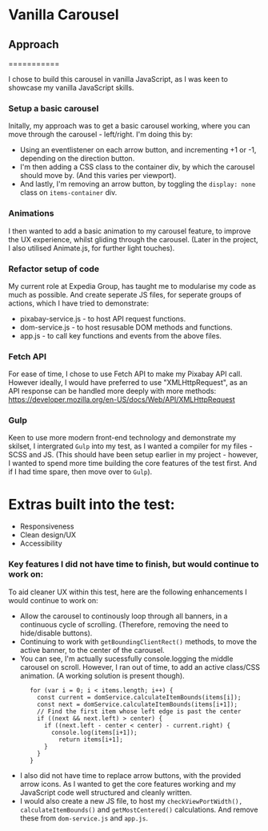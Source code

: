 # **Vanilla Carousel**

## **Approach**
===========

I chose to build this carousel in vanilla JavaScript, as I was keen to showcase my vanilla JavaScript skills.

### **Setup a basic carousel**
Initally, my approach was to get a basic carousel working, where you can move through the carousel - left/right.  I'm doing this by:
- Using an eventlistener on each arrow button, and incrementing +1 or -1, depending on the direction button.
- I'm then adding a CSS class to the container div, by which the carousel should move by.  (And this varies per viewport).
- And lastly, I'm removing an arrow button, by toggling the `display: none` class on `items-container` div.

### **Animations**
I then wanted to add a basic animation to my carousel feature, to improve the UX experience, whilst gliding through the carousel.  (Later in the project, I also utilised Animate.js, for further light touches).

### **Refactor setup of code**
My current role at Expedia Group, has taught me to modularise my code as much as possible.  And create seperate JS files, for seperate groups of actions, which I have tried to demonstrate:

- pixabay-service.js - to host API request functions.
- dom-service.js  - to host resusable DOM methods and functions.
- app.js - to call key functions and events from the above files.

### **Fetch API**
For ease of time, I chose to use Fetch API to make my Pixabay API call.  However ideally, I would have preferred to use "XMLHttpRequest", as an API response can be handled more deeply with more methods:
https://developer.mozilla.org/en-US/docs/Web/API/XMLHttpRequest

### **Gulp**
Keen to use more modern front-end technology and demonstrate my skilset, I intergrated `Gulp` into my test, as I wanted a compiler for my files - SCSS and JS.  (This should have been setup earlier in my project - however, I wanted to spend more time building the core features of the test first.  And if I had time spare, then move over to `Gulp`).

# **Extras built into the test:**

- Responsiveness
- Clean design/UX
- Accessibility

### **Key features I did not have time to finish, but would continue to work on:**
To aid cleaner UX within this test, here are the following enhancements I would continue to work on:
- Allow the carousel to continously loop through all banners, in a continuous cycle of scrolling.  (Therefore, removing the need to hide/disable buttons).
- Continuing to work with `getBoundingClientRect()` methods, to move the active banner, to the center of the carousel.
- You can see, I'm actually sucessfully console.logging the middle carousel on scroll.  However, I ran out of time, to add an active class/CSS animation.  (A working solution is present though).

```
	  for (var i = 0; i < items.length; i++) {
		const current = domService.calculateItemBounds(items[i]);
		const next = domService.calculateItemBounds(items[i+1]);
		// Find the first item whose left edge is past the center 
		if ((next && next.left) > center) {
		  if ((next.left - center < center) - current.right) {
			console.log(items[i+1]);
			  return items[i+1];
		  } 
		} 
	  }
```
- I also did not have time to replace arrow buttons, with the provided arrow icons.  As I wanted to get the core features working and my JavaScript code well structured and cleanly written.
- I would also create a new JS file, to host my `checkViewPortWidth(), calculateItemBounds()` and `getMostCentered()` calculations.  And remove these from `dom-service.js` and `app.js`.





